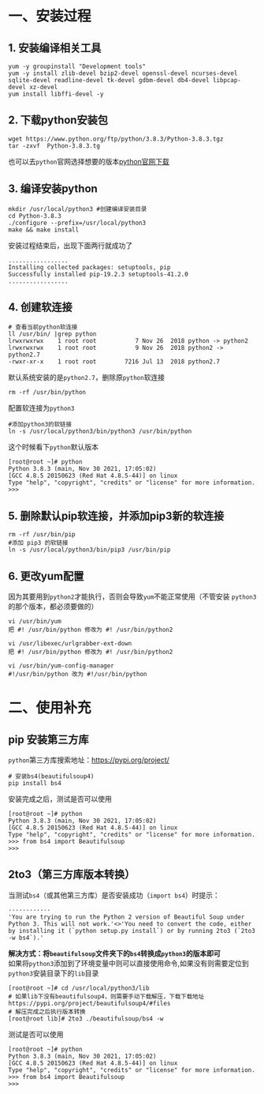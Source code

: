 # 一、安装过程
## 1. 安装编译相关工具
```shell
yum -y groupinstall "Development tools"
yum -y install zlib-devel bzip2-devel openssl-devel ncurses-devel sqlite-devel readline-devel tk-devel gdbm-devel db4-devel libpcap-devel xz-devel
yum install libffi-devel -y
```

## 2. 下载python安装包
```shell
wget https://www.python.org/ftp/python/3.8.3/Python-3.8.3.tgz
tar -zxvf  Python-3.8.3.tg
```
也可以去`python`官网选择想要的版本[python官网下载](https://www.python.org/downloads/)

## 3. 编译安装python
```shell
mkdir /usr/local/python3 #创建编译安装目录
cd Python-3.8.3
./configure --prefix=/usr/local/python3
make && make install
```

安装过程结束后，出现下面两行就成功了
```shell
.................
Installing collected packages: setuptools, pip
Successfully installed pip-19.2.3 setuptools-41.2.0
.................
```

## 4. 创建软连接
```shell
# 查看当前python软连接
ll /usr/bin/ |grep python
lrwxrwxrwx    1 root root           7 Nov 26  2018 python -> python2
lrwxrwxrwx    1 root root           9 Nov 26  2018 python2 -> python2.7
-rwxr-xr-x    1 root root        7216 Jul 13  2018 python2.7
```

默认系统安装的是`python2.7`，删除原`python`软连接
```shell
rm -rf /usr/bin/python
```

配置软连接为`python3`
```shell
#添加python3的软链接 
ln -s /usr/local/python3/bin/python3 /usr/bin/python
```

这个时候看下`python`默认版本
```shell
[root@root ~]# python
Python 3.8.3 (main, Nov 30 2021, 17:05:02) 
[GCC 4.8.5 20150623 (Red Hat 4.8.5-44)] on linux
Type "help", "copyright", "credits" or "license" for more information.
>>> 
```

## 5. 删除默认pip软连接，并添加pip3新的软连接
```shell
rm -rf /usr/bin/pip
#添加 pip3 的软链接 
ln -s /usr/local/python3/bin/pip3 /usr/bin/pip
```

## 6. 更改yum配置
因为其要用到`python2`才能执行，否则会导致`yum`不能正常使用（不管安装 `python3`的那个版本，都必须要做的）
```shell
vi /usr/bin/yum 
把 #! /usr/bin/python 修改为 #! /usr/bin/python2 

vi /usr/libexec/urlgrabber-ext-down 
把 #! /usr/bin/python 修改为 #! /usr/bin/python2

vi /usr/bin/yum-config-manager
#!/usr/bin/python 改为 #!/usr/bin/python
```

# 二、使用补充
## pip 安装第三方库
`python`第三方库搜索地址：https://pypi.org/project/  
```shell
# 安装bs4(beautifulsoup4) 
pip install bs4
```

安装完成之后，测试是否可以使用
```shell
[root@root ~]# python
Python 3.8.3 (main, Nov 30 2021, 17:05:02) 
[GCC 4.8.5 20150623 (Red Hat 4.8.5-44)] on linux
Type "help", "copyright", "credits" or "license" for more information.
>>> from bs4 import Beautifulsoup
>>>
```

## 2to3（第三方库版本转换）
当测试`bs4`（或其他第三方库）是否安装成功（`import bs4`）时提示：
```shell
············
'You are trying to run the Python 2 version of Beautiful Soup under Python 3. This will not work.'<>'You need to convert the code, either by installing it (`python setup.py install`) or by running 2to3 (`2to3 -w bs4`).'
```

**解决方式：将`beautifulsoup`文件夹下的`bs4`转换成`python3`的版本即可**  
如果将`python3`添加到了环境变量中则可以直接使用命令,如果没有则需要定位到`python3`安装目录下的`lib`目录

```shell
[root@root ~]# cd /usr/local/python3/lib
# 如果lib下没有beautifulsoup4，则需要手动下载解压，下载下载地址https://pypi.org/project/beautifulsoup4/#files
# 解压完成之后执行版本转换
[root@root lib]# 2to3 ./beautifulsoup/bs4 -w
```

测试是否可以使用
```shell
[root@root ~]# python
Python 3.8.3 (main, Nov 30 2021, 17:05:02) 
[GCC 4.8.5 20150623 (Red Hat 4.8.5-44)] on linux
Type "help", "copyright", "credits" or "license" for more information.
>>> from bs4 import Beautifulsoup
>>>
```